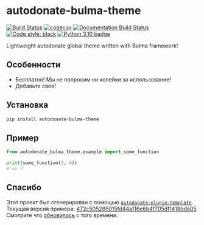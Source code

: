# autodonate-bulma-theme

[![Build Status](https://github.com/fire-squad/autodonate-bulma-theme/actions/workflows/test.yml/badge.svg?branch=master)](https://github.com/fire-squad/autodonate-bulma-theme/actions?query=workflow%3Atest)
[![codecov](https://codecov.io/gh/fire-squad/autodonate-bulma-theme/branch/master/graph/badge.svg)](https://codecov.io/gh/fire-squad/autodonate-bulma-theme)
[![Documentation Build Status](https://readthedocs.org/projects/autodonate-bulma-theme/badge/?version=latest)](https://autodonate-bulma-theme.readthedocs.io/)
[![Code style: black](https://img.shields.io/badge/code%20style-black-000000.svg)](https://github.com/psf/black)
[![Python 3.10 badge](https://img.shields.io/badge/python-3.10-blue)](https://www.python.org/downloads/)

Lightweight autodonate global theme written with Bulma framework!

## Особенности

- Бесплатно! Мы не попросим ни копейки за использование!
- Добавьте свое!


## Установка

```bash
pip install autodonate-bulma-theme
```

## Пример

```py
from autodonate_bulma_theme.example import some_function

print(some_function(3, 4))
# => 7
```

## Спасибо

Этот проект был сгенерирован с помощью [`autodonate-plugin-template`](https://github.com/fire-squad/autodonate-plugin-template).
Текущая версия примера: [472c505285015fd44a116e6b4f705df1418bda05](https://github.com/fire-squad/autodonate-plugin-template/tree/472c505285015fd44a116e6b4f705df1418bda05).
Смотрите что [обновилось](https://github.com/fire-squad/autodonate-plugin-template/compare/472c505285015fd44a116e6b4f705df1418bda05...master) с того времени.
